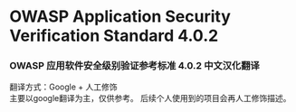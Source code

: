 # OWASP Application Security Verification Standard 4.0.2
### OWASP 应用软件安全级别验证参考标准 4.0.2 中文汉化翻译
翻译方式：Google + 人工修饰  
主要以google翻译为主，仅供参考。
后续个人使用到的项目会再人工修饰描述。
